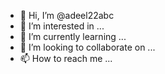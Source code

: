 - 👋 Hi, I’m @adeel22abc
- 👀 I’m interested in ...
- 🌱 I’m currently learning ...
- 💞️ I’m looking to collaborate on ...
- 📫 How to reach me ...

<!---
adeel22abc/adeel22abc is a ✨ special ✨ repository because its `README.md` (this file) appears on your GitHub profile.
You can click the Preview link to take a look at your changes.
--->
